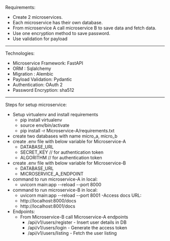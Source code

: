 Requirements:
- Create 2 microservices. 
- Each microservice has their own database.
- From microservice A call microservice B to save data and fetch data.
- Use one encryption method to save password.
- Use validation for payload

-----------------------------------------------------
Technologies:
- Microservice Framework: FastAPI
- ORM : Sqlalchemy
- Migration : Alembic
- Payload Validation: Pydantic
- Authentication: OAuth 2
- Password Encryption: sha512

--------------------------------------------------------
Steps for setup microservice:
- Setup virtualenv and install requirements 
  - pip install virtualenv
  - source env/bin/activate
  - pip install -r Microservice-A/requirements.txt
- create two databases with name micro_a, micro_b
- create .env file with below variable for Microservice-A
  - DATABASE_URL
  - SECRET_KEY // for authentication token 
  - ALGORITHM  // for authentication token 
- create .env file with below variable for Microservice-B
  - DATABASE_URL
  - MICROSERVICE_A_ENDPOINT
- command to run microservice-A in local:
  - uvicorn main:app --reload --port 8000
- command to run microservice-B in local:
  - uvicorn main:app --reload --port 8001
-Access docs URL:
  -  http://localhost:8000/docs
  -  http://localhost:8001/docs
- Endpoints:
  - From Microservice-B call Microservice-A endpoints
    - /api/v1/users/register - Insert user details in DB
    - /api/v1/users/login - Generate the access token
    - /api/v1/users/listing - Fetch the user listing